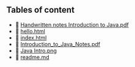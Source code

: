 ## Tables of content
- 🤣 [Handwritten notes Introduction to Java.pdf](./Handwritten%20notes%20Introduction%20to%20Java.pdf)
- 🤣 [hello.html](./hello.html)
- 🤣 [index.html](./index.html)
- 🤣 [Introduction_to_Java_Notes.pdf](./Introduction_to_Java_Notes.pdf)
- 🤣 [Java Intro.png](./Java%20Intro.png)
- 🤣 [readme.md](./readme.md)
